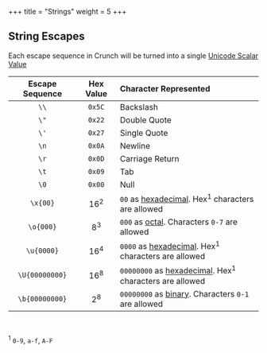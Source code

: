 +++
title = "Strings"
weight = 5
+++

## String Escapes

Each escape sequence in Crunch will be turned into a single [Unicode Scalar Value]

| Escape Sequence |   Hex Value    | Character Represented                                               |
| :-------------: | :------------: | :------------------------------------------------------------------ |
|      `\\`       |     `0x5C`     | Backslash                                                           |
|      `\"`       |     `0x22`     | Double Quote                                                        |
|      `\'`       |     `0x27`     | Single Quote                                                        |
|      `\n`       |     `0x0A`     | Newline                                                             |
|      `\r`       |     `0x0D`     | Carriage Return                                                     |
|      `\t`       |     `0x09`     | Tab                                                                 |
|      `\0`       |     `0x00`     | Null                                                                |
|    `\x{00}`     | 16<sup>2</sup> | `00` as  [hexadecimal]. Hex<sup>1</sup> characters are allowed      |
|    `\o{000}`    | 8<sup>3</sup>  | `000` as [octal]. Characters `0-7` are allowed                      |
|   `\u{0000}`    | 16<sup>4</sup> | `0000` as [hexadecimal]. Hex<sup>1</sup> characters are allowed     |
| `\U{00000000}`  | 16<sup>8</sup> | `00000000` as [hexadecimal]. Hex<sup>1</sup> characters are allowed |
| `\b{00000000}`  | 2<sup>8</sup>  | `00000000` as [binary]. Characters `0-1` are allowed                |

<br />

<sup>1</sup> `0-9`, `a-f`, `A-F`

[Unicode Scalar Value]: https://www.unicode.org/glossary/#unicode_scalar_value
[hexadecimal]: https://en.wikipedia.org/wiki/Hexadecimal
[binary]: https://en.wikipedia.org/wiki/Binary
[octal]: https://en.wikipedia.org/wiki/Octal
